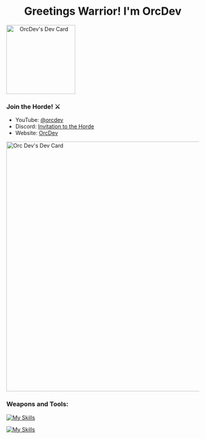 <h1 align="center">Greetings Warrior! I'm OrcDev</h1>

<a href="https://orcdev.com/banner?warrior=869a6c8386505f42723beeb5fdf17fdaa51030b00d86a3e3c9c5a9550cb946a7" align="center">
  <img
    src="https://orcdev.com/banners/869a6c8386505f42723beeb5fdf17fdaa51030b00d86a3e3c9c5a9550cb946a7.png"
    width="180"
    height="180"
    alt="OrcDev's Dev Card"
  />
</a>

<h3>Join the Horde! ⚔️</h3>
<ul>
  <li>YouTube: <a href="https://www.youtube.com/@orcdev">@orcdev</a></li>
  <li>Discord: <a href="https://discord.com/invite/uFB5YzH9YG">Invitation to the Horde</a></li>
  <li>Website: <a href="https://orcdev.com">OrcDev</a></li>
</ul>

<a href="https://app.daily.dev/orcdev"><img src="https://api.daily.dev/devcards/v2/pWEhX8JhjnUQB2l4CNVSW.png?type=wide&r=r5b" width="652" alt="Orc Dev's Dev Card"/></a>

<h3 align="left">Weapons and Tools:</h3>

[![My Skills](https://skillicons.dev/icons?i=js,ts,nextjs,react,vue,nodejs,nestjs,tailwind,php&theme=light)](https://skillicons.dev#gh-dark-mode-only)

[![My Skills](https://skillicons.dev/icons?i=js,ts,nextjs,react,vue,nodejs,nestjs,tailwind,php&theme=dark)](https://skillicons.dev#gh-light-mode-only)
